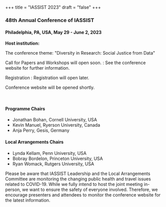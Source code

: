 +++
title = "IASSIST 2023"
draft = "false"
+++

<!--![IASSIST 2020/2021 logo](/img/conferences/iassist-logo-2022.jpg "")-->

### 48th Annual Conference of IASSIST

<!--### Data By Design-->

#### Philadelphia, PA, USA, May 29 - June 2, 2023

**Host institution:** 

The conference theme: "Diversity in Research: Social Justice from Data"

Call for Papers and Workshops will open soon.
: See the conference website for further information.

Registration
: Registration will open later.

<!--: Both in-person and remote participation is possible. We offer a reduced fee for IASSIST members and a separate student fee. Early bird registration is open until April 30, 2022. Please note that all registration fees are in Swedish Krona. Early IASSIST member fee (excluding VAT) is 2700 SEK, which in mid-February conversion rate is approximately 290 USD / 255 EURO. -->

<!--
Thank you for attending. 
: Presentations are available on Zenodo-->

<!--
<a class="btn btn-template-main" href="https://zenodo.org/communities/iassist-2022/search?page=1&size=20&sort=conference_session" target="_blank">2022 Conference presentations (Zenodo)</a>
-->

Conference website will be opened shortly.
<!--
<a class="btn btn-template-main" href="https://iassist2022.org/" target="_blank">Visit the Conference website</a>
-->
<br />

#### Programme Chairs
- Jonathan Bohan, Cornell University, USA
- Kevin Manuel, Ryerson University, Canada
- Anja Perry, Gesis, Germany

#### Local Arrangements Chairs
- Lynda Kellam, Penn University, USA
- Bobray Bordelon, Princeton University, USA
- Ryan Womack, Rutgers University, USA

Please be aware that IASSIST Leadership and the Local Arrangements Committee  are monitoring the changing public health and travel issues related to COVID-19.  While we fully intend to host the joint meeting in-person, we want to ensure the safety of everyone involved. Therefore, we encourage presenters and attendees to monitor the conference website for the latest information.

<br />

